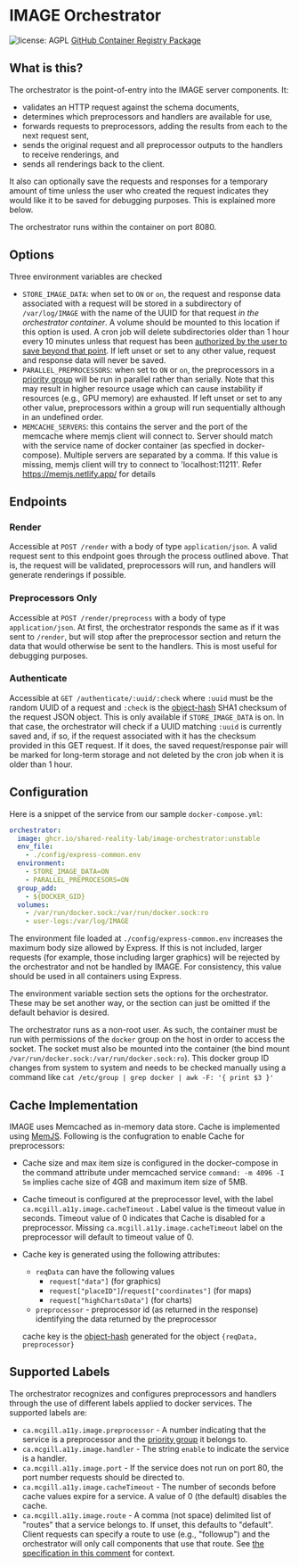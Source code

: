 # IMAGE Orchestrator

![license: AGPL](https://img.shields.io/badge/license-AGPL-success) [GitHub Container Registry Package](https://github.com/Shared-Reality-Lab/IMAGE-server/pkgs/container/image-orchestrator)

## What is this?

The orchestrator is the point-of-entry into the IMAGE server components. It:
- validates an HTTP request against the schema documents,
- determines which preprocessors and handlers are available for use,
- forwards requests to preprocessors, adding the results from each to the next request sent,
- sends the original request and all preprocessor outputs to the handlers to receive renderings, and
- sends all renderings back to the client.

It also can optionally save the requests and responses for a temporary amount of time unless the user who created
the request indicates they would like it to be saved for debugging purposes. This is explained more below.

The orchestrator runs within the container on port 8080.

## Options

Three environment variables are checked
- `STORE_IMAGE_DATA`: when set to `ON` or `on`, the request and response data associated with a request will be stored in a subdirectory
of `/var/log/IMAGE` with the name of the UUID for that request *in the orchestrator container*. A volume should be
mounted to this location if this option is used. A cron job will delete subdirectories older than 1 hour every 10 minutes
unless that request has been [authorized by the user to save beyond that point](#authenticate).
If left unset or set to any other value, request and response data will never be saved.
- `PARALLEL_PREPROCESSORS`: when set to `ON` or `on`, the preprocessors in a [priority group](https://github.com/Shared-Reality-Lab/IMAGE-server/wiki/2.-Handlers,-Preprocessors-and-Services#docker-compose-configuration) will be run in parallel
rather than serially. Note that this may result in higher resource usage which can cause instability if resources (e.g., GPU memory) are exhausted.
If left unset or set to any other value, preprocessors within a group will run sequentially although in an undefined order.
- `MEMCACHE_SERVERS`: this contains the server and the port of the memcache where memjs client will connect to. Server should match with the service name of docker container (as specfied in docker-compose). Multiple servers are separated by a comma. If this value is missing, memjs client will try to connect to 'localhost:11211'.  Refer https://memjs.netlify.app/ for details 

## Endpoints

### Render

Accessible at `POST /render` with a body of type `application/json`. A valid request sent to this endpoint goes through the process outlined above. That is,
the request will be validated, preprocessors will run, and handlers will generate renderings if possible.

### Preprocessors Only

Accessible at `POST /render/preprocess` with a body of type `application/json`. At first, the orchestrator responds
the same as if it was sent to `/render`, but will stop after the preprocessor section and return the data that would
otherwise be sent to the handlers. This is most useful for debugging purposes.

### Authenticate

Accessible at `GET /authenticate/:uuid/:check` where `:uuid` must be the random UUID of a request and `:check` is the [object-hash](https://www.npmjs.com/package/object-hash) SHA1 checksum
of the request JSON object. This is only available if `STORE_IMAGE_DATA` is on.
In that case, the orchestrator will check if a UUID matching `:uuid` is currently saved and, if so, if the
request associated with it has the checksum provided in this GET request. If it does, the saved request/response pair
will be marked for long-term storage and not deleted by the cron job when it is older than 1 hour.


## Configuration

Here is a snippet of the service from our sample `docker-compose.yml`:

```yaml
orchestrator:
  image: ghcr.io/shared-reality-lab/image-orchestrator:unstable
  env_file:
    - ./config/express-common.env
  environment:
    - STORE_IMAGE_DATA=ON
    - PARALLEL_PREPROCESORS=ON
  group_add:
    - ${DOCKER_GID}
  volumes:
    - /var/run/docker.sock:/var/run/docker.sock:ro
    - user-logs:/var/log/IMAGE
```

The environment file loaded at `./config/express-common.env` increases the maximum body size allowed by Express.
If this is not included, larger requests (for example, those including larger graphics) will be rejected by the orchestrator
and not be handled by IMAGE. For consistency, this value should be used in all containers using Express.

The environment variable section sets the options for the orchestrator. These may be set another way, or the section can just
be omitted if the default behavior is desired.

The orchestrator runs as a non-root user. As such, the container must be run with permissions of the `docker` group on the host
in order to access the socket. The socket must also be mounted into the container (the bind mount `/var/run/docker.sock:/var/run/docker.sock:ro`).
This docker group ID changes from system to system and needs to be checked manually using a command like `cat /etc/group | grep docker | awk -F: '{ print $3 }'`

## Cache Implementation

IMAGE uses Memcached as in-memory data store. Cache is implemented using [MemJS](https://www.npmjs.com/package/memjs). Following is the confugration to enable Cache for preprocessors:

- Cache size and max item size is configured in the docker-compose in the command attribute under memcached service `command: -m 4096 -I 5m` implies cache size of 4GB and maximum item size of 5MB.

- Cache timeout is configured at the preprocessor level, with the label `ca.mcgill.a11y.image.cacheTimeout` . Label value is the timeout value in seconds. Timeout value of 0 indicates that Cache is disabled for a preprocessor. Missing `ca.mcgill.a11y.image.cacheTimeout` label on the preprocessor will default to timeout value of 0.

- Cache key is generated using the following attributes:
  - `reqData` can have the following values
    - `request["data"]` (for graphics)
    - `request["placeID"]`/`request["coordinates"]` (for maps)
    - `request["highChartsData"]` (for charts)
  - `preprocessor` - preprocessor id (as returned in the response) identifying the data returned by the preprocessor 

  cache key is the [object-hash](https://www.npmjs.com/package/object-hash) generated for the object `{reqData, preprocessor}`

## Supported Labels

The orchestrator recognizes and configures preprocessors and handlers through the use of different labels applied to docker services. The supported labels are:

* `ca.mcgill.a11y.image.preprocessor` - A number indicating that the service is a preprocessor and the [priority group](https://github.com/Shared-Reality-Lab/IMAGE-server/wiki/2.-Handlers,-Preprocessors-and-Services) it belongs to.
* `ca.mcgill.a11y.image.handler` - The string `enable` to indicate the service is a handler.
* `ca.mcgill.a11y.image.port` - If the service does not run on port 80, the port number requests should be directed to.
* `ca.mcgill.a11y.image.cacheTimeout` - The number of seconds before cache values expire for a service. A value of 0 (the default) disables the cache.
* `ca.mcgill.a11y.image.route` - A comma (not space) delimited list of "routes" that a service belongs to. If unset, this defaults to "default". Client requests can specify a route to use (e.g., "followup") and the orchestrator will only call components that use that route. See [the specification in this comment](https://github.com/Shared-Reality-Lab/IMAGE-server/issues/862#issuecomment-2297296192) for context.
